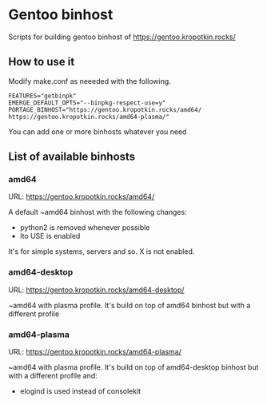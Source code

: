 # Gentoo binhost
Scripts for building gentoo binhost of https://gentoo.kropotkin.rocks/

## How to use it

Modify make.conf as neeeded with the following.

```
FEATURES="getbinpk"
EMERGE_DEFAULT_OPTS="--binpkg-respect-use=y"
PORTAGE_BINHOST="https://gentoo.kropotkin.rocks/amd64/ https://gentoo.kropotkin.rocks/amd64-plasma/"
```

You can add one or more binhosts whatever you need


## List of available binhosts

### amd64

 URL: https://gentoo.kropotkin.rocks/amd64/ 
 
 A default ~amd64 binhost with the following changes:
  - python2 is removed whenever possible
  - lto USE is enabled
  
 It's for simple systems, servers and so. X is not enabled.
 
### amd64-desktop

URL: https://gentoo.kropotkin.rocks/amd64-desktop/
 
 ~amd64 with plasma profile. It's build on top of amd64 binhost but with a different profile
  
### amd64-plasma

 URL: https://gentoo.kropotkin.rocks/amd64-plasma/
 
 ~amd64 with plasma profile. It's build on top of amd64-desktop binhost but with a different profile and:
  - elogind is used instead of consolekit

